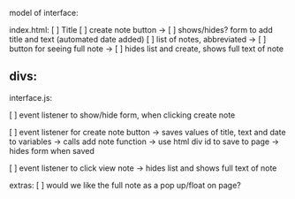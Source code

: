 model of interface:

index.html:
[ ] Title
[ ] create note button
  -> [ ] shows/hides? form to add title and text (automated date added)
[ ] list of notes, abbreviated
  -> [ ] button for seeing full note
  -> [ ] hides list and create, shows full text of note

divs:
-


interface.js:

[ ] event listener to show/hide form, when clicking create note

[ ] event listener for create note button
  -> saves values of title, text and date to variables
  -> calls add note function
  -> use html div id to save to page
  -> hides form when saved

[ ] event listener to click view note
  -> hides list and shows full text of note






extras:
[ ] would we like the full note as a pop up/float on page?
